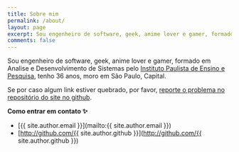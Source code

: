 ```yaml
---
title: Sobre mim
permalink: /about/
layout: page
excerpt: Sou engenheiro de software, geek, anime lover e gamer, formado em Analise e Desenvolvimento de Sistemas pelo Instituto Paulista de Ensino e Pesquisa
comments: false
---
```


Sou engenheiro de software, geek, anime lover e gamer, formado em Analise e Desenvolvimento de Sistemas pelo [Instituto Paulista de Ensino e Pesquisa](http://www.ipep.com.br/site/), tenho 36 anos, moro em São Paulo, Capital.

Se por caso algum link estiver quebrado, por favor, [reporte o problema no repositório do site no github](https://github.com/rafaelmartines/rafaelmartines.github.io/issues).

**Como entrar em contato ✨**

- [{{ site.author.email }}](mailto:{{ site.author.email }})
- [http://github.com/{{ site.author.github }}](http://github.com/{{ site.author.github }})
